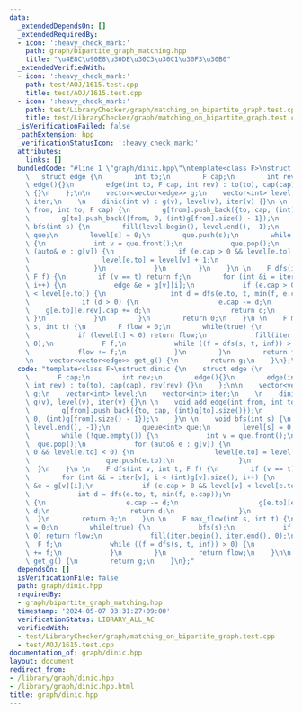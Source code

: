 ```yaml
---
data:
  _extendedDependsOn: []
  _extendedRequiredBy:
  - icon: ':heavy_check_mark:'
    path: graph/bipartite_graph_matching.hpp
    title: "\u4E8C\u90E8\u30DE\u30C3\u30C1\u30F3\u30B0"
  _extendedVerifiedWith:
  - icon: ':heavy_check_mark:'
    path: test/AOJ/1615.test.cpp
    title: test/AOJ/1615.test.cpp
  - icon: ':heavy_check_mark:'
    path: test/LibraryChecker/graph/matching_on_bipartite_graph.test.cpp
    title: test/LibraryChecker/graph/matching_on_bipartite_graph.test.cpp
  _isVerificationFailed: false
  _pathExtension: hpp
  _verificationStatusIcon: ':heavy_check_mark:'
  attributes:
    links: []
  bundledCode: "#line 1 \"graph/dinic.hpp\"\ntemplate<class F>\nstruct dinic {\n \
    \   struct edge {\n        int to;\n        F cap;\n        int rev;\n       \
    \ edge(){}\n        edge(int to, F cap, int rev) : to(to), cap(cap), rev(rev)\
    \ {}\n    };\n\n    vector<vector<edge>> g;\n    vector<int> level;\n    vector<int>\
    \ iter;\n    \n    dinic(int v) : g(v), level(v), iter(v) {}\n \n    void add_edge(int\
    \ from, int to, F cap) {\n        g[from].push_back({to, cap, (int)g[to].size()});\n\
    \        g[to].push_back({from, 0, (int)g[from].size() - 1});\n    }\n \n    void\
    \ bfs(int s) {\n        fill(level.begin(), level.end(), -1);\n        queue<int>\
    \ que;\n        level[s] = 0;\n        que.push(s);\n        while (!que.empty())\
    \ {\n            int v = que.front();\n            que.pop();\n            for\
    \ (auto& e : g[v]) {\n                if (e.cap > 0 && level[e.to] < 0) {\n  \
    \                  level[e.to] = level[v] + 1;\n                    que.push(e.to);\n\
    \                }\n            }\n        }\n    }\n \n    F dfs(int v, int t,\
    \ F f) {\n        if (v == t) return f;\n        for (int &i = iter[v]; i < (int)g[v].size();\
    \ i++) {\n            edge &e = g[v][i];\n            if (e.cap > 0 && level[v]\
    \ < level[e.to]) {\n                int d = dfs(e.to, t, min(f, e.cap));\n   \
    \             if (d > 0) {\n                    e.cap -= d;\n                \
    \    g[e.to][e.rev].cap += d;\n                    return d;\n               \
    \ }\n            }\n        }\n        return 0;\n    }\n \n    F max_flow(int\
    \ s, int t) {\n        F flow = 0;\n        while(true) {\n            bfs(s);\n\
    \            if (level[t] < 0) return flow;\n            fill(iter.begin(), iter.end(),\
    \ 0);\n            F f;\n            while ((f = dfs(s, t, inf)) > 0) {\n    \
    \            flow += f;\n            }\n        }\n        return flow;\n    }\n\
    \n    vector<vector<edge>> get_g() {\n        return g;\n    }\n};\n"
  code: "template<class F>\nstruct dinic {\n    struct edge {\n        int to;\n \
    \       F cap;\n        int rev;\n        edge(){}\n        edge(int to, F cap,\
    \ int rev) : to(to), cap(cap), rev(rev) {}\n    };\n\n    vector<vector<edge>>\
    \ g;\n    vector<int> level;\n    vector<int> iter;\n    \n    dinic(int v) :\
    \ g(v), level(v), iter(v) {}\n \n    void add_edge(int from, int to, F cap) {\n\
    \        g[from].push_back({to, cap, (int)g[to].size()});\n        g[to].push_back({from,\
    \ 0, (int)g[from].size() - 1});\n    }\n \n    void bfs(int s) {\n        fill(level.begin(),\
    \ level.end(), -1);\n        queue<int> que;\n        level[s] = 0;\n        que.push(s);\n\
    \        while (!que.empty()) {\n            int v = que.front();\n          \
    \  que.pop();\n            for (auto& e : g[v]) {\n                if (e.cap >\
    \ 0 && level[e.to] < 0) {\n                    level[e.to] = level[v] + 1;\n \
    \                   que.push(e.to);\n                }\n            }\n      \
    \  }\n    }\n \n    F dfs(int v, int t, F f) {\n        if (v == t) return f;\n\
    \        for (int &i = iter[v]; i < (int)g[v].size(); i++) {\n            edge\
    \ &e = g[v][i];\n            if (e.cap > 0 && level[v] < level[e.to]) {\n    \
    \            int d = dfs(e.to, t, min(f, e.cap));\n                if (d > 0)\
    \ {\n                    e.cap -= d;\n                    g[e.to][e.rev].cap +=\
    \ d;\n                    return d;\n                }\n            }\n      \
    \  }\n        return 0;\n    }\n \n    F max_flow(int s, int t) {\n        F flow\
    \ = 0;\n        while(true) {\n            bfs(s);\n            if (level[t] <\
    \ 0) return flow;\n            fill(iter.begin(), iter.end(), 0);\n          \
    \  F f;\n            while ((f = dfs(s, t, inf)) > 0) {\n                flow\
    \ += f;\n            }\n        }\n        return flow;\n    }\n\n    vector<vector<edge>>\
    \ get_g() {\n        return g;\n    }\n};"
  dependsOn: []
  isVerificationFile: false
  path: graph/dinic.hpp
  requiredBy:
  - graph/bipartite_graph_matching.hpp
  timestamp: '2024-05-07 03:31:27+09:00'
  verificationStatus: LIBRARY_ALL_AC
  verifiedWith:
  - test/LibraryChecker/graph/matching_on_bipartite_graph.test.cpp
  - test/AOJ/1615.test.cpp
documentation_of: graph/dinic.hpp
layout: document
redirect_from:
- /library/graph/dinic.hpp
- /library/graph/dinic.hpp.html
title: graph/dinic.hpp
---
```

